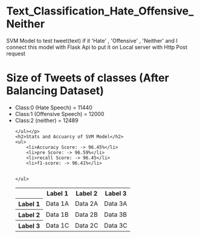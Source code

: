 # Text_Classification_Hate_Offensive_Neither
<!DOCTYPE html>
<html>
<head>
	SVM Model to test tweet(text) if it 'Hate' , 'Offensive' , 'Neither' 
	and I connect this model with Flask Api to put it on Local server with Http Post request
</head>
<body>
	<h1>Size of Tweets of classes (After Balancing Dataset)</h1>
	<p><ul>
		<li>Class:0 (Hate Speech) = 11440 </li>
		<li>Class:1 (Offensive Speech) = 12000 </li>
		<li>Class:2 (neither) = 12489 </li>
		
	</ul></p>
	<h2>Stats and Accuarcy of SVM Model</h2>
	<ul>
		<li>Accuracy Score: -> 96.45%</li>
		<li>pre Score: -> 96.59%</li>
		<li>recall Score: -> 96.45</li>
		<li>f1-score: -> 96.41%</li>
		
		
	</ul>
	

	
	
<table>
	<tr>
		<th></th>
		<th>Label 1</th>
		<th>Label 2</th>
		<th>Label 3</th>
	</tr>
	<tr>
		<th>Label 1</th>
		<td>Data 1A</td>
		<td>Data 2A</td>
		<td>Data 3A</td>
	</tr>
	<tr>
		<th>Label 2</th>
		<td>Data 1B</td>
		<td>Data 2B</td>
		<td>Data 3B</td>
	</tr>
	<tr>
		<th>Label 3</th>
		<td>Data 1C</td>
		<td>Data 2C</td>
		<td>Data 3C</td>
	</tr>
</table>
</body>
</html>
